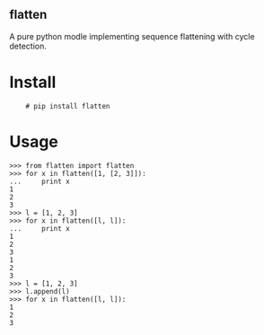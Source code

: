 flatten
-------

A pure python modle implementing sequence flattening with cycle detection.  


# Install

```
    # pip install flatten
```

# Usage


```
>>> from flatten import flatten
>>> for x in flatten([1, [2, 3]]):
...     print x
1
2
3
>>> l = [1, 2, 3]
>>> for x in flatten([l, l]):
...     print x
1
2
3
1
2
3
>>> l = [1, 2, 3]
>>> l.append(l)
>>> for x in flatten([l, l]):
1
2
3

    